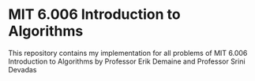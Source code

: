 # MIT 6.006 Introduction to Algorithms

This repository contains my implementation for all problems of MIT 6.006 Introduction to Algorithms by Professor Erik Demaine and Professor Srini Devadas